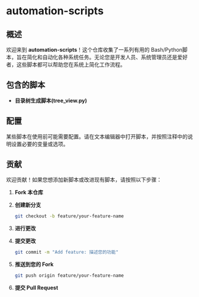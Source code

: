 # automation-scripts


## 概述

欢迎来到 **automation-scripts**！这个仓库收集了一系列有用的 Bash/Python脚本，旨在简化和自动化各种系统任务。无论您是开发人员、系统管理员还是爱好者，这些脚本都可以帮助您在系统上简化工作流程。


## 包含的脚本
- **目录树生成脚本(tree_view.py)**

## 配置

某些脚本在使用前可能需要配置。请在文本编辑器中打开脚本，并按照注释中的说明设置必要的变量或选项。

## 贡献

欢迎贡献！如果您想添加新脚本或改进现有脚本，请按照以下步骤：

1. **Fork 本仓库**

2. **创建新分支**

   ```bash
   git checkout -b feature/your-feature-name
   ```

3. **进行更改**

4. **提交更改**

   ```bash
   git commit -m "Add feature: 描述您的功能"
   ```

5. **推送到您的 Fork**

   ```bash
   git push origin feature/your-feature-name
   ```

6. **提交 Pull Request**



